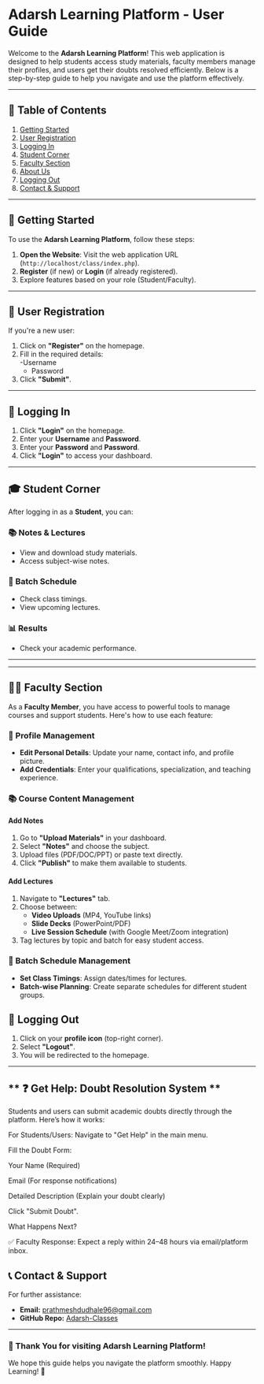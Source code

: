 # **Adarsh Learning Platform - User Guide**  

Welcome to the **Adarsh Learning Platform**! This web application is designed to help students access study materials, faculty members manage their profiles, and users get their doubts resolved efficiently. Below is a step-by-step guide to help you navigate and use the platform effectively.  

---

## **📌 Table of Contents**  
1. [Getting Started](#-getting-started)  
2. [User Registration](#-user-registration)  
3. [Logging In](#-logging-in)  
4. [Student Corner](#-student-corner)  
5. [Faculty Section](#-faculty-section)  
6. [About Us](#-about-us)  
7. [Logging Out](#-logging-out)  
8. [Contact & Support](#-contact--support)  

---

## **🚀 Getting Started**  
To use the **Adarsh Learning Platform**, follow these steps:  
1. **Open the Website**: Visit the web application URL (`http://localhost/class/index.php`).  
2. **Register** (if new) or **Login** (if already registered).  
3. Explore features based on your role (Student/Faculty).  

---

## **📝 User Registration**  
If you're a new user:  
1. Click on **"Register"** on the homepage.  
2. Fill in the required details:  
   -Username 
   - Password   
3. Click **"Submit"**.  


---

## **🔑 Logging In**  
1. Click **"Login"** on the homepage.  
2. Enter your **Username** and **Password**.  
3. Enter your **Password** and **Password**. 
4. Click **"Login"** to access your dashboard.  

---

## **🎓 Student Corner**  
After logging in as a **Student**, you can:  
### **📚 Notes & Lectures**  
- View and download study materials.  
- Access subject-wise notes.  

### **📅 Batch Schedule**  
- Check class timings.  
- View upcoming lectures.  

### **📊 Results**  
- Check your academic performance.  

---

---

## **👨‍🏫 Faculty Section**  

As a **Faculty Member**, you have access to powerful tools to manage courses and support students. Here's how to use each feature:  

### **👤 Profile Management**  
- **Edit Personal Details**: Update your name, contact info, and profile picture.  
- **Add Credentials**: Enter your qualifications, specialization, and teaching experience.  

### **📚 Course Content Management**  
#### **Add Notes**  
1. Go to **"Upload Materials"** in your dashboard.  
2. Select **"Notes"** and choose the subject.  
3. Upload files (PDF/DOC/PPT) or paste text directly.  
4. Click **"Publish"** to make them available to students.  

#### **Add Lectures**  
1. Navigate to **"Lectures"** tab.  
2. Choose between:  
   - **Video Uploads** (MP4, YouTube links)  
   - **Slide Decks** (PowerPoint/PDF)  
   - **Live Session Schedule** (with Google Meet/Zoom integration)  
3. Tag lectures by topic and batch for easy student access.  

### **📅  Batch Schedule Management**  
- **Set Class Timings**: Assign dates/times for lectures.  
- **Batch-wise Planning**: Create separate schedules for different student groups.  

## **🚪 Logging Out**  
1. Click on your **profile icon** (top-right corner).  
2. Select **"Logout"**.  
3. You will be redirected to the homepage.  

---
## ** ❓ Get Help: Doubt Resolution System ** 
Students and users can submit academic doubts directly through the platform. Here’s how it works:

For Students/Users:
Navigate to "Get Help" in the main menu.

Fill the Doubt Form:

Your Name (Required)

Email (For response notifications)

Detailed Description (Explain your doubt clearly)

Click "Submit Doubt".

What Happens Next?

✅ Faculty Response: Expect a reply within 24–48 hours via email/platform inbox.

## **📞 Contact & Support**  
For further assistance:  
- **Email:** prathmeshdudhale96@gmail.com 
- **GitHub Repo:** [Adarsh-Classes](https://github.com/PrathmeshDudhale96/Adarsh-Classes.git)  

---

### **🎉 Thank You for visiting Adarsh Learning Platform!**  
We hope this guide helps you navigate the platform smoothly. Happy Learning! 🚀  


